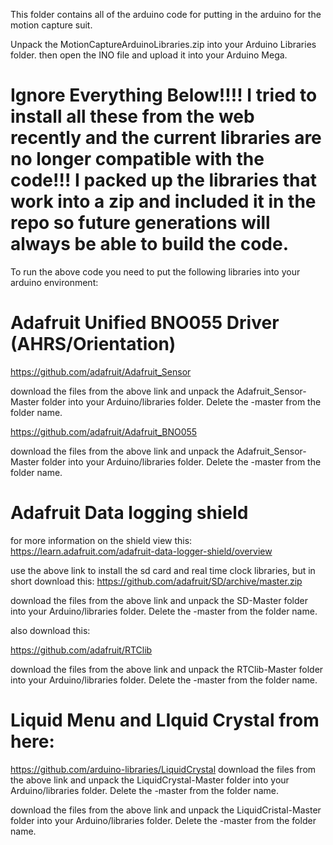 This folder contains all of the arduino code for putting in the arduino for the motion capture suit.

Unpack the MotionCaptureArduinoLibraries.zip into your Arduino Libraries folder.  then open the INO file and upload it into your Arduino Mega.

# Ignore Everything Below!!!! I tried to install all these from the web recently and the current libraries are no longer compatible with the code!!!  I packed up the libraries that work into a zip and included it in the repo so future generations will always be able to build the code.

To run the above code you need to put the following libraries into your arduino environment:

# Adafruit Unified BNO055 Driver (AHRS/Orientation) #

https://github.com/adafruit/Adafruit_Sensor

download the files from the above link and unpack the Adafruit_Sensor-Master folder into your Arduino/libraries folder.  Delete the -master from the folder name.

https://github.com/adafruit/Adafruit_BNO055

download the files from the above link and unpack the Adafruit_Sensor-Master folder into your Arduino/libraries folder.  Delete the -master from the folder name.

# Adafruit Data logging shield

for more information on the shield view this: https://learn.adafruit.com/adafruit-data-logger-shield/overview

use the above link to install the sd card and real time clock libraries, but in short download this:
https://github.com/adafruit/SD/archive/master.zip

download the files from the above link and unpack the SD-Master folder into your Arduino/libraries folder.  Delete the -master from the folder name.

also download this:

https://github.com/adafruit/RTClib

download the files from the above link and unpack the RTClib-Master folder into your Arduino/libraries folder.  Delete the -master from the folder name.

# Liquid Menu and LIquid Crystal from here:
https://github.com/arduino-libraries/LiquidCrystal
download the files from the above link and unpack the LiquidCrystal-Master folder into your Arduino/libraries folder.  Delete the -master from the folder name.


download the files from the above link and unpack the LiquidCristal-Master folder into your Arduino/libraries folder.  Delete the -master from the folder name.
